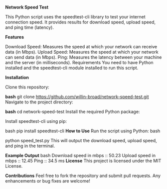**Network Speed Test**

This Python script uses the speedtest-cli library to test your internet connection speed. It provides results for download speed, upload speed, and ping time (latency).

**Features**

Download Speed: Measures the speed at which your network can receive data (in Mbps).
Upload Speed: Measures the speed at which your network can send data (in Mbps).
Ping: Measures the latency between your machine and the server (in milliseconds).
Requirements
You need to have Python installed and the speedtest-cli module installed to run this script.

**Installation**

Clone this repository:

**bash**
git clone https://github.com/willin-broad/network-speed-test.git
Navigate to the project directory:

**bash**
cd network-speed-test
Install the required Python package:

Install speedtest-cli using pip:

bash
pip install speedtest-cli
**How to Use**
Run the script using Python:
bash

python speed_test.py
This will output the download speed, upload speed, and ping in the terminal.

**Example Output**
bash
Download speed in mbps :: 50.23
Upload speed in mbps :: 12.45
Ping :: 34.5 ms
**License**
This project is licensed under the MIT License.

**Contributions**
Feel free to fork the repository and submit pull requests. Any enhancements or bug fixes are welcome!

